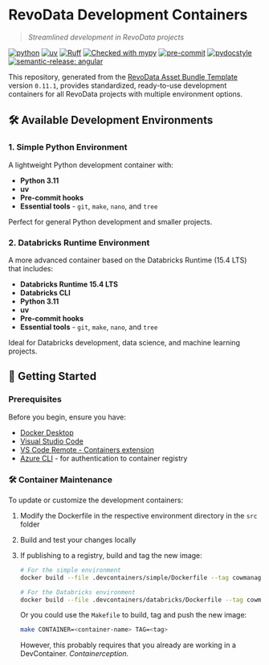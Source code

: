 # RevoData Development Containers

> *Streamlined development in RevoData projects*

[![python](https://img.shields.io/badge/python-3.11-g)](https://www.python.org)
[![uv](https://img.shields.io/endpoint?url=https://raw.githubusercontent.com/astral-sh/uv/main/assets/badge/v0.json)](https://github.com/astral-sh/uv)
[![Ruff](https://img.shields.io/endpoint?url=https://raw.githubusercontent.com/astral-sh/ruff/main/assets/badge/v2.json)](https://github.com/astral-sh/ruff)
[![Checked with mypy](http://www.mypy-lang.org/static/mypy_badge.svg)](http://mypy-lang.org/)
[![pre-commit](https://img.shields.io/badge/pre--commit-enabled-brightgreen?logo=pre-commit&logoColor=white)](https://github.com/pre-commit/pre-commit)
[![pydocstyle](https://img.shields.io/badge/pydocstyle-enabled-AD4CD3)](http://www.pydocstyle.org/en/stable/)
[![semantic-release: angular](https://img.shields.io/badge/semantic--release-angular-e10079?logo=semantic-release)](https://github.com/semantic-release/semantic-release)

This repository, generated from the [RevoData Asset Bundle Template](https://github.com/revodatanl/revo-asset-bundle-templates) version `0.11.1`, provides standardized, ready-to-use development containers for all RevoData projects with multiple environment options.

## 🛠️ Available Development Environments

### 1. Simple Python Environment

A lightweight Python development container with:

- **Python 3.11**
- **uv**
- **Pre-commit hooks**
- **Essential tools** - `git`, `make`, `nano`, and `tree`

Perfect for general Python development and smaller projects.

### 2. Databricks Runtime Environment

A more advanced container based on the Databricks Runtime (15.4 LTS) that includes:

- **Databricks Runtime 15.4 LTS**
- **Databricks CLI**
- **Python 3.11**
- **uv**
- **Pre-commit hooks**
- **Essential tools** - `git`, `make`, `nano`, and `tree`

Ideal for Databricks development, data science, and machine learning projects.

## 🚀 Getting Started

### Prerequisites

Before you begin, ensure you have:

- [Docker Desktop](https://www.docker.com/products/docker-desktop)
- [Visual Studio Code](https://code.visualstudio.com/)
- [VS Code Remote - Containers extension](https://marketplace.visualstudio.com/items?itemName=ms-vscode-remote.remote-containers)
- [Azure CLI](https://learn.microsoft.com/en-us/cli/azure/get-started-with-azure-cli) - for authentication to container registry

### 🛠️ Container Maintenance

To update or customize the development containers:

1. Modify the Dockerfile in the respective environment directory in the `src` folder
2. Build and test your changes locally
3. If publishing to a registry, build and tag the new image:

   ```bash
   # For the simple environment
   docker build --file .devcontainers/simple/Dockerfile --tag cowmanagercr.azurecr.io/cm-devcontainer-slim:<TAG> .

   # For the Databricks environment
   docker build --file .devcontainers/databricks/Dockerfile --tag cowmanagercr.azurecr.io/cm-devcontainer-databricksruntime:<TAG> .
   ```

   Or you could use the `Makefile` to build, tag and push the new image:

   ```bash
   make CONTAINER=<container-name> TAG=<tag>
   ```

   However, this probably requires that you already are working in a DevContainer. _Containerception._
